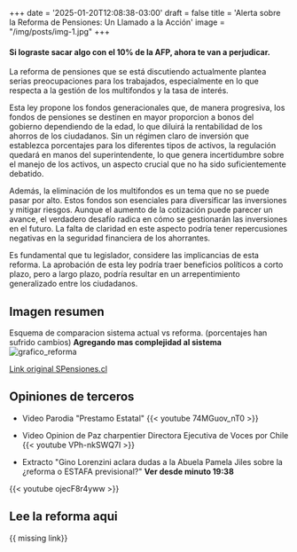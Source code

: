 +++
date = '2025-01-20T12:08:38-03:00'
draft = false
title = 'Alerta sobre la Reforma de Pensiones: Un Llamado a la Acción'
image = "/img/posts/img-1.jpg"
+++

####  Si lograste sacar algo con el 10% de la AFP, ahora te van a perjudicar.
La reforma de pensiones que se está discutiendo actualmente plantea serias preocupaciones para los trabajados, especialmente en lo que respecta a la gestión de los multifondos y la tasa de interés. 

Esta ley propone los fondos generacionales que, de manera progresiva, los fondos de pensiones se destinen en mayor proporcion a bonos del gobierno dependiendo de la edad, lo que diluirá la rentabilidad de los ahorros de los ciudadanos. Sin un régimen claro de inversión que establezca porcentajes para los diferentes tipos de activos, la regulación quedará en manos del superintendente, lo que genera incertidumbre sobre el manejo de los activos, un aspecto crucial que no ha sido suficientemente debatido.

Además, la eliminación de los multifondos es un tema que no se puede pasar por alto. Estos fondos son esenciales para diversificar las inversiones y mitigar riesgos. Aunque el aumento de la cotización puede parecer un avance, el verdadero desafío radica en cómo se gestionarán las inversiones en el futuro. La falta de claridad en este aspecto podría tener repercusiones negativas en la seguridad financiera de los ahorrantes.

Es fundamental que tu legislador, considere las implicancias de esta reforma. La aprobación de esta ley podría traer beneficios políticos a corto plazo, pero a largo plazo, podría resultar en un arrepentimiento generalizado entre los ciudadanos.

## Imagen resumen
Esquema de comparacion sistema actual vs reforma. (porcentajes han sufrido cambios) **Agregando mas complejidad al sistema**
![grafico_reforma](/img/posts/grafico_reforma.png)

[Link original SPensiones.cl](https://www.spensiones.cl/portal/institucional/594/articles-15608_recurso_1.pdf)

## Opiniones de terceros
- Video Parodia "Prestamo Estatal"
{{< youtube 74MGuov_nT0 >}}

- Video Opinion de Paz charpentier Directora Ejecutiva de Voces por Chile
{{< youtube VPh-nkSWQ7I >}}

- Extracto "Gino Lorenzini aclara dudas a la Abuela Pamela Jiles sobre la ¿reforma o ESTAFA previsional?"
    **Ver desde minuto 19:38**

{{< youtube ojecF8r4yww >}}



## Lee la reforma aqui

{{ missing link}}
